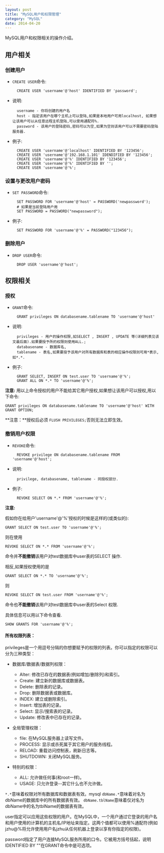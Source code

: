 ```yaml
---
layout: post
title: "MySQL用户和权限管理"
category: "MySQL" 
date: 2014-04-20
---
```


MySQL用户和权限相关的操作介绍。

## 用户相关

### 创建用户

* `CREATE USER`命令:
    
        CREATE USER 'username'@'host' IDENTIFIED BY 'password';

* 说明:

        username - 你将创建的用户名
        host - 指定该用户在哪个主机上可以登陆,如果是本地用户可用localhost, 如果想让该用户可以从任意远程主机登陆,可以使用通配符%.
        password - 该用户的登陆密码,密码可以为空,如果为空则该用户可以不需要密码登陆服务器.

* 例子: 

        CREATE USER 'username'@'localhost' IDENTIFIED BY '123456';
        CREATE USER 'username'@'192.168.1.101' IDENDIFIED BY '123456';
        CREATE USER 'username'@'%' IDENTIFIED BY '123456';
        CREATE USER 'username'@'%' IDENTIFIED BY '';
        CREATE USER 'username'@'%';


### 设置与更改用户密码

* `SET PASSWORD`命令:

        SET PASSWORD FOR 'username'@'host' = PASSWORD('newpassword');
        # 如果是当前登陆用户用
        SET PASSWORD = PASSWORD("newpassword");

* 例子: 

        SET PASSWORD FOR 'username'@'%' = PASSWORD("123456");

### 删除用户

* `DROP USER`命令: 

        DROP USER 'username'@'host';


## 权限相关

### 授权

* `GRANT`命令:

        GRANT privileges ON databasename.tablename TO 'username'@'host'

* 说明: 

        privileges - 用户的操作权限,如SELECT , INSERT , UPDATE 等(详细列表见该文最后面).如果要授予所的权限则使用ALL.;
        databasename - 数据库名,
        tablename - 表名,如果要授予该用户对所有数据库和表的相应操作权限则可用*表示, 如*.*.

* 例子: 

        GRANT SELECT, INSERT ON test.user TO 'username'@'%';
        GRANT ALL ON *.* TO 'username'@'%';

**注意:** 用以上命令授权的用户不能给其它用户授权,如果想让该用户可以授权,用以下命令:

    GRANT privileges ON databasename.tablename TO 'username'@'host' WITH GRANT OPTION;

**注意：**授权后必须 `FLUSH PRIVILEGES;`否则无法立即生效。 
 

### 撤销用户权限

* `REVOKE`命令: 

        REVOKE privilege ON databasename.tablename FROM 'username'@'host';

* 说明:

        privilege, databasename, tablename - 同授权部分.

* 例子:

        REVOKE SELECT ON *.* FROM 'username'@'%';

**注意:** 

假如你在给用户'username'@'%'授权的时候是这样的(或类似的):

    GRANT SELECT ON test.user TO 'username'@'%';
    
则在使用

    REVOKE SELECT ON *.* FROM 'username'@'%';

命令并**不能撤销**该用户对test数据库中user表的SELECT 操作.

相反,如果授权使用的是

    GRANT SELECT ON *.* TO 'username'@'%';

则

    REVOKE SELECT ON test.user FROM 'username'@'%';

命令也**不能撤销**该用户对test数据库中user表的Select 权限.

具体信息可以用以下命令查看.

    SHOW GRANTS FOR 'username'@'%';


#### 所有权限列表：

privileges是一个用逗号分隔的你想要赋予的权限的列表。你可以指定的权限可以分为三种类型： 


* 数据库/数据表/数据列权限： 

	* Alter: 修改已存在的数据表(例如增加/删除列)和索引。 
	* Create: 建立新的数据库或数据表。 
	* Delete: 删除表的记录。 
	* Drop: 删除数据表或数据库。 
	* INDEX: 建立或删除索引。 
	* Insert: 增加表的记录。 
	* Select: 显示/搜索表的记录。 
	* Update: 修改表中已存在的记录。 

* 全局管理权限： 
 
	* file: 在MySQL服务器上读写文件。 
	* PROCESS: 显示或杀死属于其它用户的服务线程。 
	* RELOAD: 重载访问控制表，刷新日志等。 
	* SHUTDOWN: 关闭MySQL服务。 

* 特别的权限： 
 
	* ALL: 允许做任何事(和root一样)。 
	* USAGE: 只允许登录--其它什么也不允许做。 

`*.*`意味着权限对所有数据库和数据表有效。mysql
`dbName.*`意味着对名为dbName的数据库中的所有数据表有效。 
`dbName.tblName`意味着仅对名为dbName中的名为tblName的数据表有效。
 
user指定可以应用这些权限的用户。在MySQL中，一个用户通过它登录的用户名和用户使用的计算机的主机名/IP地址来指定。这两个值都可以使用%通配符(例如jzhu@%将允许使用用户名jzhu从任何机器上登录以享有你指定的权限)。 
 
password指定了用户连接MySQL服务所用的口令。它被用方括号括起，说明IDENTIFIED BY "<password>"在GRANT命令中是可选项。 
 

